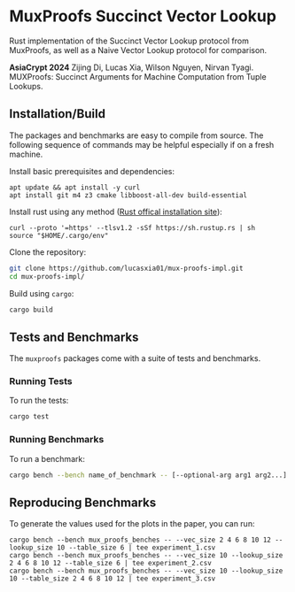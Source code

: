 # MuxProofs Succinct Vector Lookup

Rust implementation of the Succinct Vector Lookup protocol from MuxProofs, as well as a Naive Vector Lookup protocol for comparison.

**AsiaCrypt 2024** Zijing Di, Lucas Xia, Wilson Nguyen, Nirvan Tyagi. MUXProofs: Succinct Arguments for Machine Computation from Tuple Lookups. 

## Installation/Build

The packages and benchmarks are easy to compile from source. The following sequence of commands may be helpful especially if on a fresh machine.

Install basic prerequisites and dependencies:
```
apt update && apt install -y curl
apt install git m4 z3 cmake libboost-all-dev build-essential
```
Install rust using any method ([Rust offical installation site](https://www.rust-lang.org/tools/install)):
```
curl --proto '=https' --tlsv1.2 -sSf https://sh.rustup.rs | sh
source "$HOME/.cargo/env"
```

Clone the repository:
```bash
git clone https://github.com/lucasxia01/mux-proofs-impl.git
cd mux-proofs-impl/
```

Build using `cargo`:
```bash
cargo build
```

## Tests and Benchmarks

The `muxproofs` packages come with a suite of tests and benchmarks.

### Running Tests
To run the tests:
```bash
cargo test
```
### Running Benchmarks
To run a benchmark:
```bash
cargo bench --bench name_of_benchmark -- [--optional-arg arg1 arg2...]
```
## Reproducing Benchmarks

To generate the values used for the plots in the paper, you can run:
```
cargo bench --bench mux_proofs_benches -- --vec_size 2 4 6 8 10 12 --lookup_size 10 --table_size 6 | tee experiment_1.csv
cargo bench --bench mux_proofs_benches -- --vec_size 10 --lookup_size 2 4 6 8 10 12 --table_size 6 | tee experiment_2.csv
cargo bench --bench mux_proofs_benches -- --vec_size 10 --lookup_size 10 --table_size 2 4 6 8 10 12 | tee experiment_3.csv
```

